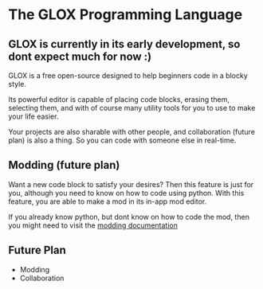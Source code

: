 # The GLOX Programming Language
## GLOX is currently in its early development, so dont expect much for now :)
GLOX is a free open-source designed to help beginners code in a blocky style.

Its powerful editor is capable of placing code blocks, erasing them, selecting them, and with of course many utility tools for you to use to make your life easier.

Your projects are also sharable with other people, and collaboration (future plan) is also a thing. So you can code with someone else in real-time.

## Modding (future plan)
Want a new code block to satisfy your desires? Then this feature is just for you, although you need to know on how to code using python. With this feature, you are able to make a mod in its in-app mod editor.

If you already know python, but dont know on how to code the mod, then you might need to visit the [modding documentation](https://github.com/SecretRoomSR/GLOX/blob/main/DOCS/MODDING.md)

## Future Plan
- Modding
- Collaboration
